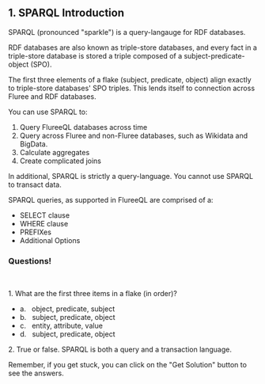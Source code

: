 ## 1. SPARQL Introduction

SPARQL (pronounced "sparkle") is a query-langauge for RDF databases. 

RDF databases are also known as triple-store databases, and every fact in a triple-store database is stored a triple composed of a subject-predicate-object (SPO). 

The first three elements of a flake (subject, predicate, object) align exactly to triple-store databases' SPO triples. This lends itself to connection across Fluree and RDF databases.

You can use SPARQL to:

1. Query FlureeQL databases across time
2. Query across Fluree and non-Fluree databases, such as Wikidata and BigData.
3. Calculate aggregates
4. Create complicated joins


In additional, SPARQL is strictly a query-language. You cannot use SPARQL to transact data.

SPARQL queries, as supported in FlureeQL are comprised of a:

- SELECT clause
- WHERE clause
- PREFIXes
- Additional Options


<div class="challenge">
<h3>Questions!</h3>
<br/>
<p>1. What are the first three items in a flake (in order)?</p>
<ul>
    <li>a. &nbsp;&nbsp;object, predicate, subject</li>
    <li>b. &nbsp;&nbsp;subject, predicate, object</li>
    <li>c. &nbsp;&nbsp;entity, attribute, value</li>
    <li>d. &nbsp;&nbsp;subject, predicate, object</li>
</ul>
<p>2. True or false. SPARQL is both a query and a transaction language.</p>
<p>Remember, if you get stuck, you can click on the "Get Solution" button to see the answers.</p>
</div>
<br/>
<br/>
